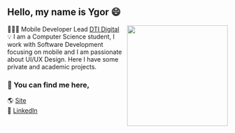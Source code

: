 ## Hello, my name is Ygor 😄

<img align='right' src="https://media.giphy.com/media/du3J3cXyzhj75IOgvA/giphy.gif" width="230">

👨🏻‍💻 Mobile Developer Lead [DTI Digital](https://www.dtidigital.com.br/) <br/>
💡 I am a Computer Science student, I work with Software Development focusing on mobile and I am passionate about UI/UX Design. 
Here I have some private and academic projects.

### 📩 You can find me here, 
🌎 [Site]() <br/>
💼 [LinkedIn](https://www.linkedin.com/in/ygorlmelo/) <br/>
